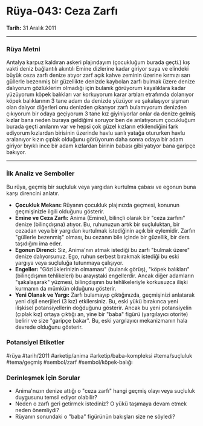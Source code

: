 # Rüya-043: Ceza Zarfı
**Tarih:** 31 Aralık 2011

---
### Rüya Metni

Antalya karpuz kaldıran askeri plajındayım (çocukluğum burada geçti.) kış vakti deniz bağlantılı akıntılı Emine dizlerine kadar giriyor suya ve elindeki büyük ceza zarfı denize atıyor zarf açık kahve zeminin üzerine kırmızı sarı güllerle bezenmiş bir güzellikte denizde kaybolan zarfı bulmak üzere denize dalıyorum gözlüklerim olmadığı için bulanık görüyorum kayalıklara kadar yüzüyorum köpek balıkları var korkuyorum karar artıları etrafımda dolanıyor köpek balıklarının 3 tane adam da denizde yüzüyor ve şakalaşıyor şişman olan dalıyor diğerleri onu denizden çıkarıyor zarfı bulamıyorum denizden çıkıyorum bir odaya geçiyorum 3 tane kız giyiniyorlar onlar da denize gelmiş kızlar bana neden buraya geldiğimi soruyor ben de anlatıyorum çocukluğum burada geçti anılarım var ve hepsi çok güzel kızların etkilendiğini fark ediyorum kızlardan birisinin üzerinde havlu sarılı yatağa otururken havlu aralanıyor kızın çıplak olduğunu görüyorum daha sonra odaya bir adam giriyor bıyıklı ince bir adam kızlardan birinin babası gibi yatıyor bana garipçe bakıyor.

---
### İlk Analiz ve Semboller

Bu rüya, geçmiş bir suçluluk veya yargıdan kurtulma çabası ve egonun buna karşı direncini anlatır.

* **Çocukluk Mekanı:** Rüyanın çocukluk plajınızda geçmesi, konunun geçmişinizle ilgili olduğunu gösterir.
* **Emine ve Ceza Zarfı:** Anima (Emine), bilinçli olarak bir "ceza zarfını" denize (bilinçdışına) atıyor. Bu, ruhunuzun artık bir suçluluktan, bir cezadan veya bir yargıdan kurtulmak istediğinin açık bir eylemidir. Zarfın "güllerle bezenmiş" olması, bu cezanın bile içinde bir güzellik, bir ders taşıdığını ima eder.
* **Egonun Direnci:** Siz, Anima'nın atmak istediği bu zarfı "bulmak üzere" denize dalıyorsunuz. Ego, ruhun serbest bırakmak istediği bu eski yargıya veya suçluluğa tutunmaya çalışıyor.
* **Engeller:** "Gözlüklerinizin olmaması" (bulanık görüş), "köpek balıkları" (bilinçdışının tehlikeleri) bu arayıştaki engellerdir. Ancak diğer adamların "şakalaşarak" yüzmesi, bilinçdışının bu tehlikeleriyle korkusuzca ilişki kurmanın da mümkün olduğunu gösterir.
* **Yeni Olanak ve Yargı:** Zarfı bulamayıp çıktığınızda, geçmişinizi anlatarak yeni dişil enerjileri (3 kız) etkilersiniz. Bu, eski yükü bırakınca yeni ilişkisel potansiyellerin doğduğunu gösterir. Ancak bu yeni potansiyelin (çıplak kız) ortaya çıktığı an, yine bir "baba" figürü (yargılayıcı otorite) belirir ve size "garipçe bakar". Bu, eski yargılayıcı mekanizmanın hala devrede olduğunu gösterir.

### Potansiyel Etiketler
#rüya #tarih/2011 #arketip/anima #arketip/baba-kompleksi #tema/suçluluk #tema/geçmiş #sembol/zarf #sembol/köpek-balığı

### Derinleşmek İçin Sorular
* Anima'nızın denize attığı o "ceza zarfı" hangi geçmiş olayı veya suçluluk duygusunu temsil ediyor olabilir?
* Neden o zarfı geri getirmek istediniz? O yükü taşımaya devam etmek neden önemliydi?
* Rüyanın sonundaki o "baba" figürünün bakışları size ne söyledi?
